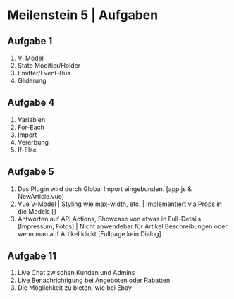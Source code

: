 # Meilenstein 5 | Aufgaben
## Aufgabe 1
1. Vi Model
2. State Modifier/Holder
3. Emitter/Event-Bus
4. Gliderung


## Aufgabe 4
1. Variablen
2.  For-Each
3. Import
4.  Vererbung
5. If-Else

##	Aufgabe 5
1. Das Plugin wird durch Global Import eingebunden. [app.js & NewArticle.vue]
2. Vue V-Model | Styling wie max-width, etc. | Implementiert via Props in die Models [<GDialog v-model="views_payload.dialog" max-width="500">]
3. Antworten auf API Actions, Showcase von etwas in Full-Details [Impressum, Fotos] |  Nicht anwendebar für Artikel Beschreibungen oder wenn man auf Artikel klickt [Fullpage kein Dialog]

## Aufgabe 11
1. Live Chat zwischen Kunden und Admins
2. Live Benachrichtigung bei Angeboten oder Rabatten
3. Die Möglichkeit zu bieten, wie bei Ebay
